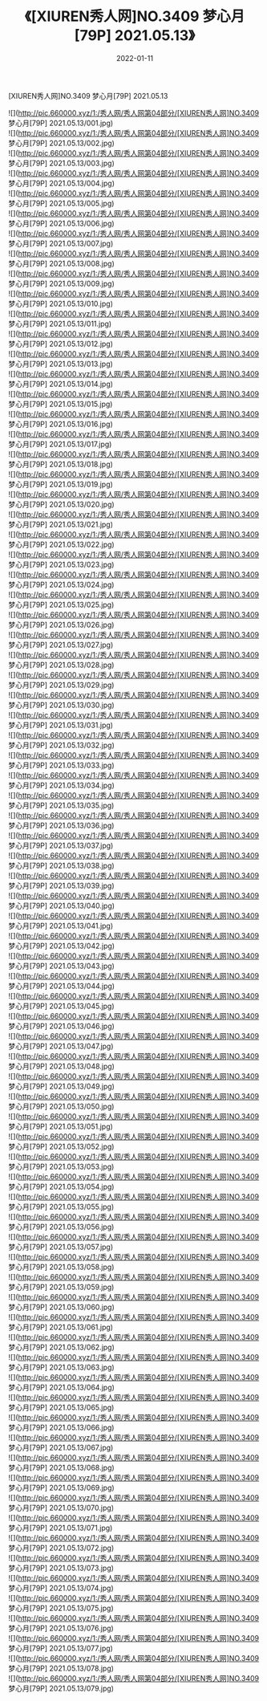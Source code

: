 ﻿---
layout: post
title:  《[XIUREN秀人网]NO.3409 梦心月[79P] 2021.05.13》
date:   2022-01-11
img: http://pic.660000.xyz/1:/秀人网/秀人网第04部分/[XIUREN秀人网]NO.3409 梦心月[79P] 2021.05.13/000.jpg
categories: [美女, 清纯, 唯美]
---

[XIUREN秀人网]NO.3409 梦心月[79P] 2021.05.13

 ![](http://pic.660000.xyz/1:/秀人网/秀人网第04部分/[XIUREN秀人网]NO.3409 梦心月[79P] 2021.05.13/001.jpg) <br>![](http://pic.660000.xyz/1:/秀人网/秀人网第04部分/[XIUREN秀人网]NO.3409 梦心月[79P] 2021.05.13/002.jpg) <br>![](http://pic.660000.xyz/1:/秀人网/秀人网第04部分/[XIUREN秀人网]NO.3409 梦心月[79P] 2021.05.13/003.jpg) <br>![](http://pic.660000.xyz/1:/秀人网/秀人网第04部分/[XIUREN秀人网]NO.3409 梦心月[79P] 2021.05.13/004.jpg) <br>![](http://pic.660000.xyz/1:/秀人网/秀人网第04部分/[XIUREN秀人网]NO.3409 梦心月[79P] 2021.05.13/005.jpg) <br>![](http://pic.660000.xyz/1:/秀人网/秀人网第04部分/[XIUREN秀人网]NO.3409 梦心月[79P] 2021.05.13/006.jpg) <br>![](http://pic.660000.xyz/1:/秀人网/秀人网第04部分/[XIUREN秀人网]NO.3409 梦心月[79P] 2021.05.13/007.jpg) <br>![](http://pic.660000.xyz/1:/秀人网/秀人网第04部分/[XIUREN秀人网]NO.3409 梦心月[79P] 2021.05.13/008.jpg) <br>![](http://pic.660000.xyz/1:/秀人网/秀人网第04部分/[XIUREN秀人网]NO.3409 梦心月[79P] 2021.05.13/009.jpg) <br>![](http://pic.660000.xyz/1:/秀人网/秀人网第04部分/[XIUREN秀人网]NO.3409 梦心月[79P] 2021.05.13/010.jpg) <br>![](http://pic.660000.xyz/1:/秀人网/秀人网第04部分/[XIUREN秀人网]NO.3409 梦心月[79P] 2021.05.13/011.jpg) <br>![](http://pic.660000.xyz/1:/秀人网/秀人网第04部分/[XIUREN秀人网]NO.3409 梦心月[79P] 2021.05.13/012.jpg) <br>![](http://pic.660000.xyz/1:/秀人网/秀人网第04部分/[XIUREN秀人网]NO.3409 梦心月[79P] 2021.05.13/013.jpg) <br>![](http://pic.660000.xyz/1:/秀人网/秀人网第04部分/[XIUREN秀人网]NO.3409 梦心月[79P] 2021.05.13/014.jpg) <br>![](http://pic.660000.xyz/1:/秀人网/秀人网第04部分/[XIUREN秀人网]NO.3409 梦心月[79P] 2021.05.13/015.jpg) <br>![](http://pic.660000.xyz/1:/秀人网/秀人网第04部分/[XIUREN秀人网]NO.3409 梦心月[79P] 2021.05.13/016.jpg) <br>![](http://pic.660000.xyz/1:/秀人网/秀人网第04部分/[XIUREN秀人网]NO.3409 梦心月[79P] 2021.05.13/017.jpg) <br>![](http://pic.660000.xyz/1:/秀人网/秀人网第04部分/[XIUREN秀人网]NO.3409 梦心月[79P] 2021.05.13/018.jpg) <br>![](http://pic.660000.xyz/1:/秀人网/秀人网第04部分/[XIUREN秀人网]NO.3409 梦心月[79P] 2021.05.13/019.jpg) <br>![](http://pic.660000.xyz/1:/秀人网/秀人网第04部分/[XIUREN秀人网]NO.3409 梦心月[79P] 2021.05.13/020.jpg) <br>![](http://pic.660000.xyz/1:/秀人网/秀人网第04部分/[XIUREN秀人网]NO.3409 梦心月[79P] 2021.05.13/021.jpg) <br>![](http://pic.660000.xyz/1:/秀人网/秀人网第04部分/[XIUREN秀人网]NO.3409 梦心月[79P] 2021.05.13/022.jpg) <br>![](http://pic.660000.xyz/1:/秀人网/秀人网第04部分/[XIUREN秀人网]NO.3409 梦心月[79P] 2021.05.13/023.jpg) <br>![](http://pic.660000.xyz/1:/秀人网/秀人网第04部分/[XIUREN秀人网]NO.3409 梦心月[79P] 2021.05.13/024.jpg) <br>![](http://pic.660000.xyz/1:/秀人网/秀人网第04部分/[XIUREN秀人网]NO.3409 梦心月[79P] 2021.05.13/025.jpg) <br>![](http://pic.660000.xyz/1:/秀人网/秀人网第04部分/[XIUREN秀人网]NO.3409 梦心月[79P] 2021.05.13/026.jpg) <br>![](http://pic.660000.xyz/1:/秀人网/秀人网第04部分/[XIUREN秀人网]NO.3409 梦心月[79P] 2021.05.13/027.jpg) <br>![](http://pic.660000.xyz/1:/秀人网/秀人网第04部分/[XIUREN秀人网]NO.3409 梦心月[79P] 2021.05.13/028.jpg) <br>![](http://pic.660000.xyz/1:/秀人网/秀人网第04部分/[XIUREN秀人网]NO.3409 梦心月[79P] 2021.05.13/029.jpg) <br>![](http://pic.660000.xyz/1:/秀人网/秀人网第04部分/[XIUREN秀人网]NO.3409 梦心月[79P] 2021.05.13/030.jpg) <br>![](http://pic.660000.xyz/1:/秀人网/秀人网第04部分/[XIUREN秀人网]NO.3409 梦心月[79P] 2021.05.13/031.jpg) <br>![](http://pic.660000.xyz/1:/秀人网/秀人网第04部分/[XIUREN秀人网]NO.3409 梦心月[79P] 2021.05.13/032.jpg) <br>![](http://pic.660000.xyz/1:/秀人网/秀人网第04部分/[XIUREN秀人网]NO.3409 梦心月[79P] 2021.05.13/033.jpg) <br>![](http://pic.660000.xyz/1:/秀人网/秀人网第04部分/[XIUREN秀人网]NO.3409 梦心月[79P] 2021.05.13/034.jpg) <br>![](http://pic.660000.xyz/1:/秀人网/秀人网第04部分/[XIUREN秀人网]NO.3409 梦心月[79P] 2021.05.13/035.jpg) <br>![](http://pic.660000.xyz/1:/秀人网/秀人网第04部分/[XIUREN秀人网]NO.3409 梦心月[79P] 2021.05.13/036.jpg) <br>![](http://pic.660000.xyz/1:/秀人网/秀人网第04部分/[XIUREN秀人网]NO.3409 梦心月[79P] 2021.05.13/037.jpg) <br>![](http://pic.660000.xyz/1:/秀人网/秀人网第04部分/[XIUREN秀人网]NO.3409 梦心月[79P] 2021.05.13/038.jpg) <br>![](http://pic.660000.xyz/1:/秀人网/秀人网第04部分/[XIUREN秀人网]NO.3409 梦心月[79P] 2021.05.13/039.jpg) <br>![](http://pic.660000.xyz/1:/秀人网/秀人网第04部分/[XIUREN秀人网]NO.3409 梦心月[79P] 2021.05.13/040.jpg) <br>![](http://pic.660000.xyz/1:/秀人网/秀人网第04部分/[XIUREN秀人网]NO.3409 梦心月[79P] 2021.05.13/041.jpg) <br>![](http://pic.660000.xyz/1:/秀人网/秀人网第04部分/[XIUREN秀人网]NO.3409 梦心月[79P] 2021.05.13/042.jpg) <br>![](http://pic.660000.xyz/1:/秀人网/秀人网第04部分/[XIUREN秀人网]NO.3409 梦心月[79P] 2021.05.13/043.jpg) <br>![](http://pic.660000.xyz/1:/秀人网/秀人网第04部分/[XIUREN秀人网]NO.3409 梦心月[79P] 2021.05.13/044.jpg) <br>![](http://pic.660000.xyz/1:/秀人网/秀人网第04部分/[XIUREN秀人网]NO.3409 梦心月[79P] 2021.05.13/045.jpg) <br>![](http://pic.660000.xyz/1:/秀人网/秀人网第04部分/[XIUREN秀人网]NO.3409 梦心月[79P] 2021.05.13/046.jpg) <br>![](http://pic.660000.xyz/1:/秀人网/秀人网第04部分/[XIUREN秀人网]NO.3409 梦心月[79P] 2021.05.13/047.jpg) <br>![](http://pic.660000.xyz/1:/秀人网/秀人网第04部分/[XIUREN秀人网]NO.3409 梦心月[79P] 2021.05.13/048.jpg) <br>![](http://pic.660000.xyz/1:/秀人网/秀人网第04部分/[XIUREN秀人网]NO.3409 梦心月[79P] 2021.05.13/049.jpg) <br>![](http://pic.660000.xyz/1:/秀人网/秀人网第04部分/[XIUREN秀人网]NO.3409 梦心月[79P] 2021.05.13/050.jpg) <br>![](http://pic.660000.xyz/1:/秀人网/秀人网第04部分/[XIUREN秀人网]NO.3409 梦心月[79P] 2021.05.13/051.jpg) <br>![](http://pic.660000.xyz/1:/秀人网/秀人网第04部分/[XIUREN秀人网]NO.3409 梦心月[79P] 2021.05.13/052.jpg) <br>![](http://pic.660000.xyz/1:/秀人网/秀人网第04部分/[XIUREN秀人网]NO.3409 梦心月[79P] 2021.05.13/053.jpg) <br>![](http://pic.660000.xyz/1:/秀人网/秀人网第04部分/[XIUREN秀人网]NO.3409 梦心月[79P] 2021.05.13/054.jpg) <br>![](http://pic.660000.xyz/1:/秀人网/秀人网第04部分/[XIUREN秀人网]NO.3409 梦心月[79P] 2021.05.13/055.jpg) <br>![](http://pic.660000.xyz/1:/秀人网/秀人网第04部分/[XIUREN秀人网]NO.3409 梦心月[79P] 2021.05.13/056.jpg) <br>![](http://pic.660000.xyz/1:/秀人网/秀人网第04部分/[XIUREN秀人网]NO.3409 梦心月[79P] 2021.05.13/057.jpg) <br>![](http://pic.660000.xyz/1:/秀人网/秀人网第04部分/[XIUREN秀人网]NO.3409 梦心月[79P] 2021.05.13/058.jpg) <br>![](http://pic.660000.xyz/1:/秀人网/秀人网第04部分/[XIUREN秀人网]NO.3409 梦心月[79P] 2021.05.13/059.jpg) <br>![](http://pic.660000.xyz/1:/秀人网/秀人网第04部分/[XIUREN秀人网]NO.3409 梦心月[79P] 2021.05.13/060.jpg) <br>![](http://pic.660000.xyz/1:/秀人网/秀人网第04部分/[XIUREN秀人网]NO.3409 梦心月[79P] 2021.05.13/061.jpg) <br>![](http://pic.660000.xyz/1:/秀人网/秀人网第04部分/[XIUREN秀人网]NO.3409 梦心月[79P] 2021.05.13/062.jpg) <br>![](http://pic.660000.xyz/1:/秀人网/秀人网第04部分/[XIUREN秀人网]NO.3409 梦心月[79P] 2021.05.13/063.jpg) <br>![](http://pic.660000.xyz/1:/秀人网/秀人网第04部分/[XIUREN秀人网]NO.3409 梦心月[79P] 2021.05.13/064.jpg) <br>![](http://pic.660000.xyz/1:/秀人网/秀人网第04部分/[XIUREN秀人网]NO.3409 梦心月[79P] 2021.05.13/065.jpg) <br>![](http://pic.660000.xyz/1:/秀人网/秀人网第04部分/[XIUREN秀人网]NO.3409 梦心月[79P] 2021.05.13/066.jpg) <br>![](http://pic.660000.xyz/1:/秀人网/秀人网第04部分/[XIUREN秀人网]NO.3409 梦心月[79P] 2021.05.13/067.jpg) <br>![](http://pic.660000.xyz/1:/秀人网/秀人网第04部分/[XIUREN秀人网]NO.3409 梦心月[79P] 2021.05.13/068.jpg) <br>![](http://pic.660000.xyz/1:/秀人网/秀人网第04部分/[XIUREN秀人网]NO.3409 梦心月[79P] 2021.05.13/069.jpg) <br>![](http://pic.660000.xyz/1:/秀人网/秀人网第04部分/[XIUREN秀人网]NO.3409 梦心月[79P] 2021.05.13/070.jpg) <br>![](http://pic.660000.xyz/1:/秀人网/秀人网第04部分/[XIUREN秀人网]NO.3409 梦心月[79P] 2021.05.13/071.jpg) <br>![](http://pic.660000.xyz/1:/秀人网/秀人网第04部分/[XIUREN秀人网]NO.3409 梦心月[79P] 2021.05.13/072.jpg) <br>![](http://pic.660000.xyz/1:/秀人网/秀人网第04部分/[XIUREN秀人网]NO.3409 梦心月[79P] 2021.05.13/073.jpg) <br>![](http://pic.660000.xyz/1:/秀人网/秀人网第04部分/[XIUREN秀人网]NO.3409 梦心月[79P] 2021.05.13/074.jpg) <br>![](http://pic.660000.xyz/1:/秀人网/秀人网第04部分/[XIUREN秀人网]NO.3409 梦心月[79P] 2021.05.13/075.jpg) <br>![](http://pic.660000.xyz/1:/秀人网/秀人网第04部分/[XIUREN秀人网]NO.3409 梦心月[79P] 2021.05.13/076.jpg) <br>![](http://pic.660000.xyz/1:/秀人网/秀人网第04部分/[XIUREN秀人网]NO.3409 梦心月[79P] 2021.05.13/077.jpg) <br>![](http://pic.660000.xyz/1:/秀人网/秀人网第04部分/[XIUREN秀人网]NO.3409 梦心月[79P] 2021.05.13/078.jpg) <br>![](http://pic.660000.xyz/1:/秀人网/秀人网第04部分/[XIUREN秀人网]NO.3409 梦心月[79P] 2021.05.13/079.jpg) <br>